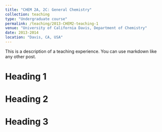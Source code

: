 ```yaml
---
title: "CHEM 2A, 2C: General Chemistry"
collection: teaching
type: "Undergraduate course"
permalink: /teaching/2013-CHEM2-teaching-1
venue: "University of California Davis, Department of Chemistry"
date: 2013-2014
location: "Davis, CA, USA"
---
```


This is a description of a teaching experience. You can use markdown like any other post.

Heading 1
======

Heading 2
======

Heading 3
======
